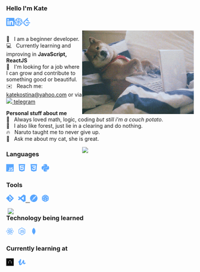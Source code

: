 ### Hello I'm Kate
<a href="https://www.linkedin.com/in/kate-kostina-48b596208">
  <img align="left" alt="LinkedIn" width="22px" src="./linkedin.svg" />
</a>

<a href='https://www.codewars.com/users/katekostina'>
  <img align="left" alt="Codewars" width="22px" src="./codewars.svg" />
</a>

<a href="https://leetcode.com/katierock/">
  <img align="left" alt="Leetcode" width="22px" src="./leetcode.svg" />
</a>

<br />
<br />

<img align="right" width="300px" src="https://github.com/katekostina/katekostina/blob/main/giphy.gif">

🌱&nbsp;&nbsp;&nbsp;I am a beginner developer.<br />
💻&nbsp;&nbsp;&nbsp;Currently learning and improving in **JavaScript, ReactJS**<br />
👯&nbsp;&nbsp;&nbsp;I'm looking for a job where I can grow and contribute to something good or beautiful.<br />
✉️&nbsp;&nbsp;&nbsp;Reach me: katekostina@yahoo.com or via <a href="https://t.me/cellardoor"><img height="14px" src="https://cdn.jsdelivr.net/npm/simple-icons@3.12.2/icons/telegram.svg" />&nbsp;telegram</a><br />

**Personal stuff about me**<br />
🖤&nbsp;&nbsp;&nbsp;Always loved math, logic, coding *but still i'm a couch potato*. <br />
🌲&nbsp;&nbsp;&nbsp;I also like forest, just lie in a clearing and do nothing.<br />
🔥&nbsp;&nbsp;&nbsp;Naruto taught me to never give up.<br />
💬&nbsp;&nbsp;&nbsp;Ask me about my cat, she is great.<br />

<img width="300px" align="right" src="https://github-readme-stats.vercel.app/api/top-langs/?username=katekostina&layout=compact&count_private=true&&hide_border=true&bg_color=50,ccc8a8,c4a8cc&title_color=fff&text_color=fff&icon_color=fff" />

### Languages
<p>
  <img height="20" src="./js.svg">&nbsp;&nbsp;
  <img height="20" src="./html5.svg" />&nbsp;&nbsp;
  <img height="20" src="./css3.svg" />&nbsp;&nbsp;
  <img height="20" src="./python.svg" />&nbsp;&nbsp;
</p>

### Tools
<p>
<a href="https://git-scm.com/"><img height="20" src="./git.svg" /></a>&nbsp;&nbsp;
<a href="https://code.visualstudio.com/"><img height="20" src="./visualstudiocode.svg" /</a>&nbsp;&nbsp;
<a href="https://www.postman.com/"><img height="20" src="./postman.svg" /></a>&nbsp;&nbsp;
<a href="https://webpack.js.org/"><img height="20" src="./webpack.svg" /></a>&nbsp;&nbsp;
</p>
  
<img width="500px" align="right" src="https://github-readme-stats.vercel.app/api?username=katekostina&count_private=true&show_icons=true&hide_border=true&bg_color=50,c4a8cc,364E66&title_color=fff&text_color=fff&icon_color=f2f2f2&hide=issues" />

### Technology being learned
<p>
<a href="https://reactjs.org/"><img height="20" src="./react.svg" /></a>&nbsp;&nbsp;
<a href="https://nodejs.org/en/"><img height="20" src="./node-dot-js.svg" /></a>&nbsp;&nbsp;
<a href="https://www.mongodb.com"><img height="20" src="./mongodb.svg" /></a>&nbsp;&nbsp;
</p>

### Currently learning at
<a href="https://praktikum.yandex.ru/profile/web/"><img height="20" src="https://github.com/katekostina/katekostina/blob/main/praktikum.png" /></a>&nbsp;&nbsp;
<a href="https://www.udemy.com/course/understand-javascript/learn/lecture/2280580"><img height="20" src="./udemy.svg" /></a>&nbsp;&nbsp;
